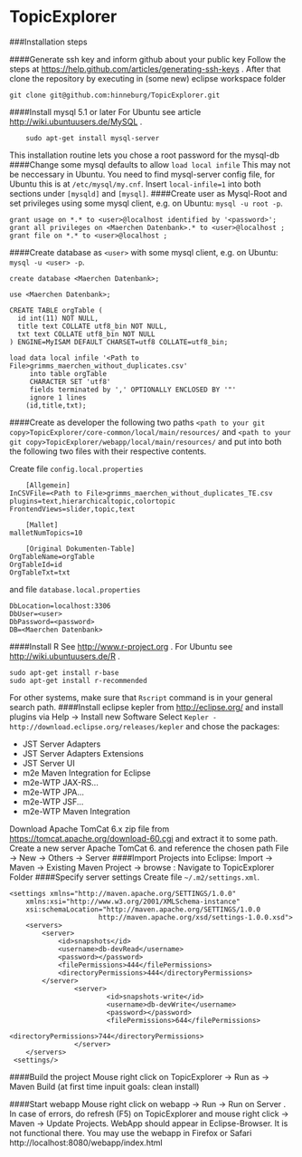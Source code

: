 TopicExplorer
=============

###Installation steps

####Generate ssh key and inform github about your public key
Follow the steps at https://help.github.com/articles/generating-ssh-keys .
After that clone the repository by executing in (some new) eclipse workspace folder
```
git clone git@github.com:hinneburg/TopicExplorer.git
```
####Install mysql 5.1 or later 
For Ubuntu see article http://wiki.ubuntuusers.de/MySQL .
```    
    sudo apt-get install mysql-server
```
This installation routine lets you chose a root password for the  mysql-db
####Change some mysql defaults to allow `load local infile`
This may not be neccessary in Ubuntu. You need to find mysql-server config file, 
for Ubuntu this is at `/etc/mysql/my.cnf`. Insert `local-infile=1` into both sections 
under `[mysqld]` and `[mysql]`.
####Create user as Mysql-Root and set privileges
using some mysql client, 
e.g. on Ubuntu: `mysql -u root -p`.
```
grant usage on *.* to <user>@localhost identified by '<password>';
grant all privileges on <Maerchen Datenbank>.* to <user>@localhost ;
grant file on *.* to <user>@localhost ;
```
####Create database as `<user>`
with some mysql client, e.g. on Ubuntu: `mysql -u <user> -p`.
```
create database <Maerchen Datenbank>;

use <Maerchen Datenbank>;

CREATE TABLE orgTable (
  id int(11) NOT NULL,
  title text COLLATE utf8_bin NOT NULL,
  txt text COLLATE utf8_bin NOT NULL
) ENGINE=MyISAM DEFAULT CHARSET=utf8 COLLATE=utf8_bin;

load data local infile '<Path to File>grimms_maerchen_without_duplicates.csv' 
     into table orgTable 
     CHARACTER SET 'utf8'
     fields terminated by ',' OPTIONALLY ENCLOSED BY '"'
     ignore 1 lines
    (id,title,txt);
```
####Create as developer the following two paths
`<path to your git copy>TopicExplorer/core-common/local/main/resources/` and 
`<path to your git copy>TopicExplorer/webapp/local/main/resources/`
and put into both the following two files with their respective contents.

Create file `config.local.properties`
```
	[Allgemein]
InCSVFile=<Path to File>grimms_maerchen_without_duplicates_TE.csv
plugins=text,hierarchicaltopic,colortopic
FrontendViews=slider,topic,text

	[Mallet]
malletNumTopics=10

	[Original Dokumenten-Table]
OrgTableName=orgTable
OrgTableId=id
OrgTableTxt=txt
````
and file `database.local.properties`
``` 
DbLocation=localhost:3306
DbUser=<user>
DbPassword=<password>
DB=<Maerchen Datenbank>
```
####Install R
See http://www.r-project.org . For Ubuntu see http://wiki.ubuntuusers.de/R .
```
sudo apt-get install r-base 
sudo apt-get install r-recommended 
```
For other systems, make sure that `Rscript` command is in your general search path.
####Install eclipse kepler 
from http://eclipse.org/ and install plugins via Help -> Install new Software
Select `Kepler - http://download.eclipse.org/releases/kepler` and chose the packages:
   - JST Server Adapters
   - JST Server Adapters Extensions
   - JST Server UI
   - m2e Maven Integration for Eclipse
   - m2e-WTP JAX-RS...
   - m2e-WTP JPA...
   - m2e-WTP JSF...
   - m2e-WTP Maven Integration

Download Apache TomCat 6.x zip file from 
https://tomcat.apache.org/download-60.cgi 
and extract it to some path.
Create a new server Apache TomCat 6. and reference the chosen path
File -> New -> Others -> Server
####Import Projects into Eclipse: 
Import -> Maven -> Existing Maven Project -> browse : Navigate to TopicExplorer Folder
####Specify server settings
Create file `~/.m2/settings.xml`.

```
<settings xmlns="http://maven.apache.org/SETTINGS/1.0.0"
	xmlns:xsi="http://www.w3.org/2001/XMLSchema-instance"
	xsi:schemaLocation="http://maven.apache.org/SETTINGS/1.0.0
                      http://maven.apache.org/xsd/settings-1.0.0.xsd">
	<servers>
		<server>
			<id>snapshots</id>
			<username>db-devRead</username>
			<password></password>
			<filePermissions>444</filePermissions>
			<directoryPermissions>444</directoryPermissions>
		</server>
                <server>
                        <id>snapshots-write</id>
                        <username>db-devWrite</username>
                        <password></password>
                        <filePermissions>644</filePermissions>
                        <directoryPermissions>744</directoryPermissions>
                </server>
 	</servers>
 <settings/>
```
####Build the project
Mouse right click on TopicExplorer -> Run as -> Maven Build (at first time inpuit goals: clean install)

####Start webapp
Mouse right click on webapp -> Run -> Run on Server . 
In case of errors, do refresh (F5) on TopicExplorer and mouse right click -> Maven -> Update Projects. 
WebApp should appear in Eclipse-Browser. It is not functional there. 
You may use the webapp in Firefox or Safari http://localhost:8080/webapp/index.html

